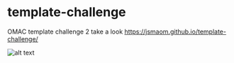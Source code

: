 # template-challenge
OMAC template challenge 2
take a look https://jsmaom.github.io/template-challenge/

![alt text](https://github.com/JSMaOm/template-challenge/tree/master/images)

